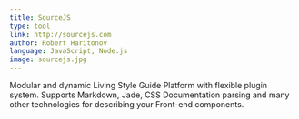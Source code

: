 ```yaml
---
title: SourceJS
type: tool
link: http://sourcejs.com
author: Robert Haritonov
language: JavaScript, Node.js
image: sourcejs.jpg
---
```

Modular and dynamic Living Style Guide Platform with flexible plugin system. Supports Markdown, Jade, CSS Documentation parsing and many other technologies for describing your Front-end components.
